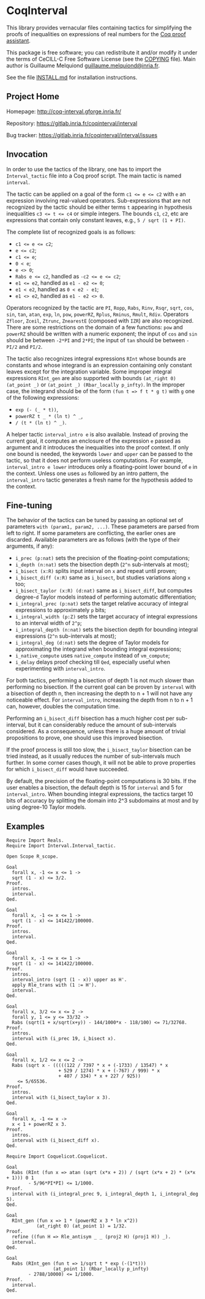 CoqInterval
===========

This library provides vernacular files containing tactics for
simplifying the proofs of inequalities on expressions of real numbers
for the [Coq proof assistant](https://coq.inria.fr/).

This package is free software; you can redistribute it and/or modify it
under the terms of CeCILL-C Free Software License (see the [COPYING](COPYING) file).
Main author is Guillaume Melquiond <guillaume.melquiond@inria.fr>.

See the file [INSTALL.md](INSTALL.md) for installation instructions.


Project Home
------------

Homepage: http://coq-interval.gforge.inria.fr/

Repository: https://gitlab.inria.fr/coqinterval/interval

Bug tracker: https://gitlab.inria.fr/coqinterval/interval/issues


Invocation
----------

In order to use the tactics of the library, one has to import the
`Interval_tactic` file into a Coq proof script. The main tactic is named
`interval`.

The tactic can be applied on a goal of the form `c1 <= e <= c2` with
`e` an expression involving real-valued operators. Sub-expressions that
are not recognized by the tactic should be either terms `t` appearing in
hypothesis inequalities `c3 <= t <= c4` or simple integers. The
bounds `c1`, `c2`, etc are expressions that contain only constant leaves,
e.g., `5 / sqrt (1 + PI)`.

The complete list of recognized goals is as follows:

  - `c1 <= e <= c2`;
  - `e <= c2`;
  - `c1 <= e`;
  - `0 < e`;
  - `e <> 0`;
  - `Rabs e <= c2`, handled as `-c2 <= e <= c2`;
  - `e1 <= e2`, handled as `e1 - e2 <= 0`;
  - `e1 < e2`, handled as `0 < e2 - e1`;
  - `e1 <> e2`, handled as `e1 - e2 <> 0`.

Operators recognized by the tactic are `PI`, `Ropp`, `Rabs`, `Rinv`,
`Rsqr`, `sqrt`, `cos`, `sin`, `tan`, `atan`, `exp`, `ln`, `pow`,
`powerRZ`, `Rplus`, `Rminus`, `Rmult`, `Rdiv`. Operators `Zfloor`,
`Zceil`, `Ztrunc`, `ZnearestE` (composed with `IZR`) are also recognized.
There are some restrictions on the domain of a few functions: `pow` and
`powerRZ` should be written with a numeric exponent; the input of `cos`
and `sin` should be between `-2*PI` and `2*PI`; the input of `tan` should
be between `-PI/2` and `PI/2`.

The tactic also recognizes integral expressions `RInt` whose bounds are
constants and whose integrand is an expression containing only constant
leaves except for the integration variable. Some improper integral
expressions `RInt_gen` are also supported with bounds `(at_right 0)
(at_point _)` or `(at_point _) (Rbar_locally p_infty)`. In the improper
case, the integrand should be of the form `(fun t => f t * g t)` with `g`
one of the following expressions:

  - `exp (- (_ * t))`,
  - `powerRZ t _ * (ln t) ^ _`,
  - `/ (t * (ln t) ^ _)`.

A helper tactic `interval_intro e` is also available. Instead of proving
the current goal, it computes an enclosure of the expression `e` passed
as argument and it introduces the inequalities into the proof context. If
only one bound is needed, the keywords `lower` and `upper` can be passed
to the tactic, so that it does not perform useless computations. For
example, `interval_intro e lower` introduces only a floating-point lower
bound of `e` in the context. Unless one uses `as` followed by an intro
pattern, the `interval_intro` tactic generates a fresh name for the
hypothesis added to the context.


Fine-tuning
-----------

The behavior of the tactics can be tuned by passing an optional set of
parameters `with (param1, param2, ...)`. These parameters are parsed from
left to right. If some parameters are conflicting, the earlier ones are
discarded. Available parameters are as follows (with the type of their
arguments, if any):

  - `i_prec (p:nat)` sets the precision of the floating-point computations;
  - `i_depth (n:nat)` sets the bisection depth (`2^n` sub-intervals at most);
  - `i_bisect (x:R)`      splits input interval on `x` and repeat until proven;
  - `i_bisect_diff (x:R)` same as `i_bisect`, but studies variations
    along `x` too;
  - `i_bisect_taylor (x:R) (d:nat)` same as `i_bisect_diff`, but computes
    degree-`d` Taylor models instead of performing automatic differentiation;
  - `i_integral_prec (p:nat)` sets the target relative accuracy of
    integral expressions to approximately `p` bits;
  - `i_integral_width (p:Z)` sets the target accuracy of integral
    expressions to an interval width of `2^p`;
  - `i_integral_depth (n:nat)` sets the bisection depth for bounding
    integral expressions (`2^n` sub-intervals at most);
  - `i_integral_deg (d:nat)` sets the degree of Taylor models for
    approximating the integrand when bounding integral expressions;
  - `i_native_compute` uses `native_compute` instead of `vm_compute`;
  - `i_delay` delays proof checking till `Qed`, especially useful when
    experimenting with `interval_intro`.

For both tactics, performing a bisection of depth 1 is not much slower
than performing no bisection. If the current goal can be proven by
`interval` with a bisection of depth n, then increasing the depth to n + 1
will not have any noticeable effect. For `interval_intro`, increasing the
depth from n to n + 1 can, however, doubles the computation time.

Performing an `i_bisect_diff` bisection has a much higher cost per
sub-interval, but it can considerably reduce the amount of sub-intervals
considered. As a consequence, unless there is a huge amount of trivial
propositions to prove, one should use this improved bisection.

If the proof process is still too slow, the `i_bisect_taylor` bisection
can be tried instead, as it usually reduces the number of sub-intervals
much further. In some corner cases though, it will not be able to prove
properties for which `i_bisect_diff` would have succeeded.

By default, the precision of the floating-point computations is 30 bits.
If the user enables a bisection, the default depth is 15 for `interval`
and 5 for `interval_intro`. When bounding integral expressions, the
tactics target 10 bits of accuracy by splitting the domain into 2^3
subdomains at most and by using degree-10 Taylor models.


Examples
--------

```coq
Require Import Reals.
Require Import Interval.Interval_tactic.

Open Scope R_scope.

Goal
  forall x, -1 <= x <= 1 ->
  sqrt (1 - x) <= 3/2.
Proof.
  intros.
  interval.
Qed.

Goal
  forall x, -1 <= x <= 1 ->
  sqrt (1 - x) <= 141422/100000.
Proof.
  intros.
  interval.
Qed.

Goal
  forall x, -1 <= x <= 1 ->
  sqrt (1 - x) <= 141422/100000.
Proof.
  intros.
  interval_intro (sqrt (1 - x)) upper as H'.
  apply Rle_trans with (1 := H').
  interval.
Qed.

Goal
  forall x, 3/2 <= x <= 2 ->
  forall y, 1 <= y <= 33/32 ->
  Rabs (sqrt(1 + x/sqrt(x+y)) - 144/1000*x - 118/100) <= 71/32768.
Proof.
  intros.
  interval with (i_prec 19, i_bisect x).
Qed.

Goal
  forall x, 1/2 <= x <= 2 ->
  Rabs (sqrt x - (((((122 / 7397 * x + (-1733) / 13547) * x
                   + 529 / 1274) * x + (-767) / 999) * x
                   + 407 / 334) * x + 227 / 925))
    <= 5/65536.
Proof.
  intros.
  interval with (i_bisect_taylor x 3).
Qed.

Goal
  forall x, -1 <= x ->
  x < 1 + powerRZ x 3.
Proof.
  intros.
  interval with (i_bisect_diff x).
Qed.

Require Import Coquelicot.Coquelicot.

Goal
  Rabs (RInt (fun x => atan (sqrt (x*x + 2)) / (sqrt (x*x + 2) * (x*x + 1))) 0 1
        - 5/96*PI*PI) <= 1/1000.
Proof.
  interval with (i_integral_prec 9, i_integral_depth 1, i_integral_deg 5).
Qed.

Goal
  RInt_gen (fun x => 1 * (powerRZ x 3 * ln x^2))
           (at_right 0) (at_point 1) = 1/32.
Proof.
  refine ((fun H => Rle_antisym _ _ (proj2 H) (proj1 H)) _).
  interval.
Qed.

Goal
  Rabs (RInt_gen (fun t => 1/sqrt t * exp (-(1*t)))
                 (at_point 1) (Rbar_locally p_infty)
        - 2788/10000) <= 1/1000.
Proof.
  interval.
Qed.
```
